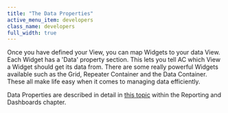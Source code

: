 ```yaml
---
title: "The Data Properties"
active_menu_item: developers
class_name: developers
full_width: true
---
```



Once you have defined your View, you can map Widgets to your data View. Each Widget has a 'Data' property section. This lets you tell AC which View a Widget should get its data from. There are some really powerful Widgets available such as the Grid, Repeater Container and the Data Container. These all make life easy when it comes to managing data efficiently.

Data Properties are described in detail in [this topic](/developers/user-guide/product-guide/advanced-features/data-integration-reporting-dashboards/data-section-properties/) within the Reporting and Dashboards chapter.

